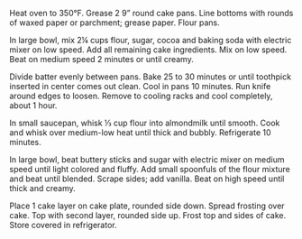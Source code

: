Heat oven to 350°F. Grease 2 9” round cake pans. Line bottoms with rounds of waxed paper or parchment; grease paper. Flour pans.

In large bowl, mix 2¼ cups flour, sugar, cocoa and baking soda with electric mixer on low speed. Add all remaining cake ingredients. Mix on low speed. Beat on medium speed 2 minutes or until creamy.

Divide batter evenly between pans. Bake 25 to 30 minutes or until toothpick inserted in center comes out clean. Cool in pans 10 minutes. Run knife around edges to loosen. Remove to cooling racks and cool completely, about 1 hour.

In small saucepan, whisk ⅓ cup flour into almondmilk until smooth. Cook and whisk over medium-low heat until thick and bubbly. Refrigerate 10 minutes.

In large bowl, beat buttery sticks and sugar with electric mixer on medium speed until light colored and fluffy. Add small spoonfuls of the flour mixture and beat until blended. Scrape sides; add vanilla. Beat on high speed until thick and creamy.

Place 1 cake layer on cake plate, rounded side down. Spread frosting over cake. Top with second layer, rounded side up. Frost top and sides of cake. Store covered in refrigerator.